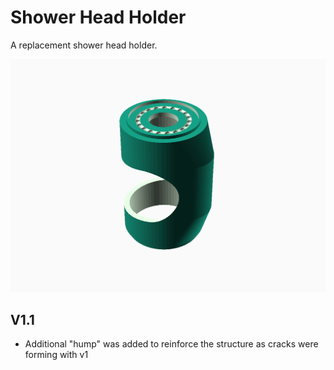 # Shower Head Holder

A replacement shower head holder.

![Shower Head Holder Version 1.1](showerHeadHolder-v1.1.png)

## V1.1

- Additional "hump" was added to reinforce the structure as cracks were forming with v1
